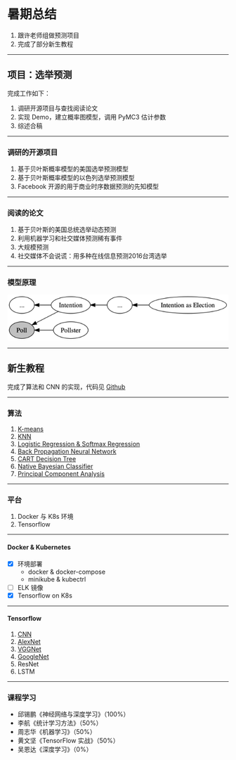 # 暑期总结

1. 跟许老师组做预测项目
2. 完成了部分新生教程

---

## 项目：选举预测

完成工作如下：

1. 调研开源项目与查找阅读论文
2. 实现 Demo，建立概率图模型，调用 PyMC3 估计参数
3. 综述合稿

---

### 调研的开源项目

1. 基于贝叶斯概率模型的美国选举预测模型
2. 基于贝叶斯概率模型的以色列选举预测模型
3. Facebook 开源的用于商业时序数据预测的先知模型

---

### 阅读的论文

1. 基于贝叶斯的美国总统选举动态预测
2. 利用机器学习和社交媒体预测稀有事件
3. 大规模预测
4. 社交媒体不会说谎：用多种在线信息预测2016台湾选举

---

### 模型原理

![bayesian.png](bayesian.png)

---

## 新生教程

完成了算法和 CNN 的实现，代码见 [Github](https://github.com/cf020031308/cf020031308.github.io/tree/master/exercise/postgraduate)

---

### 算法

1. [K-means](https://github.com/cf020031308/cf020031308.github.io/tree/master/exercise/postgraduate/algorithm/kmeans)
2. [KNN](https://github.com/cf020031308/cf020031308.github.io/tree/master/exercise/postgraduate/algorithm/knn)
3. [Logistic Regression & Softmax Regression](https://github.com/cf020031308/cf020031308.github.io/tree/master/exercise/postgraduate/algorithm/softmax)
5. [Back Propagation Neural Network](https://github.com/cf020031308/cf020031308.github.io/tree/master/exercise/postgraduate/algorithm/bpnn)
6. [CART Decision Tree](https://github.com/cf020031308/cf020031308.github.io/tree/master/exercise/postgraduate/algorithm/cart)
7. [Native Bayesian Classifier](https://github.com/cf020031308/cf020031308.github.io/tree/master/exercise/postgraduate/algorithm/bayes)
8. [Principal Component Analysis](https://github.com/cf020031308/cf020031308.github.io/tree/master/exercise/postgraduate/algorithm/pca)

---

### 平台

1. Docker 与 K8s 环境
2. Tensorflow

---

#### Docker & Kubernetes

* [x] 环境部署
  * docker & docker-compose
  * minikube & kubectrl
* [ ] ELK 镜像
* [x] Tensorflow on K8s

---

#### Tensorflow

1. [CNN](https://github.com/cf020031308/cf020031308.github.io/blob/master/exercise/postgraduate/app/cnn.py)
2. [AlexNet](https://github.com/cf020031308/cf020031308.github.io/blob/master/exercise/postgraduate/app/alexnet.py)
3. [VGGNet](https://github.com/cf020031308/cf020031308.github.io/blob/master/exercise/postgraduate/app/vgg.py)
4. [GoogleNet](https://github.com/cf020031308/cf020031308.github.io/blob/master/exercise/postgraduate/app/googlenet.py)
5. ResNet
6. LSTM

---

### 课程学习

* 邱锡鹏《神经网络与深度学习》（100%）
* 李航《统计学习方法》（50%）
* 周志华《机器学习》（50%）
* 黄文坚《TensorFlow 实战》（50%）
* 吴恩达《深度学习》（0%）
